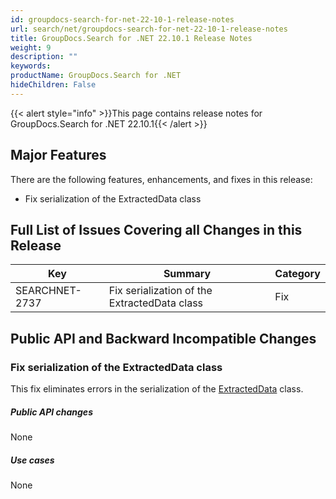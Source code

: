 ```yaml
---
id: groupdocs-search-for-net-22-10-1-release-notes
url: search/net/groupdocs-search-for-net-22-10-1-release-notes
title: GroupDocs.Search for .NET 22.10.1 Release Notes
weight: 9
description: ""
keywords: 
productName: GroupDocs.Search for .NET
hideChildren: False
---
```


{{< alert style="info" >}}This page contains release notes for GroupDocs.Search for .NET 22.10.1{{< /alert >}}

## Major Features

There are the following features, enhancements, and fixes in this release:

- Fix serialization of the ExtractedData class

## Full List of Issues Covering all Changes in this Release

| Key | Summary | Category |
| --- | --- | --- |
| SEARCHNET-2737 | Fix serialization of the ExtractedData class | Fix |

## Public API and Backward Incompatible Changes

### Fix serialization of the ExtractedData class

This fix eliminates errors in the serialization of the [ExtractedData](https://reference.groupdocs.com/search/net/groupdocs.search.common/extracteddata) class.

##### Public API changes

None

##### Use cases

None
